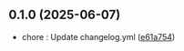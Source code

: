 ## 0.1.0 (2025-06-07)

* chore : Update changelog.yml ([e61a754](https://github.com/dwkstuart/XmlRulesUI/commit/e61a754))




